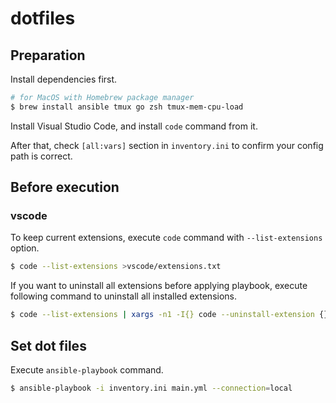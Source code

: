 # dotfiles

## Preparation

Install dependencies first.

```sh
# for MacOS with Homebrew package manager
$ brew install ansible tmux go zsh tmux-mem-cpu-load
```

Install Visual Studio Code, and install `code` command from it.

After that, check `[all:vars]` section in `inventory.ini` to confirm your config path is correct. 

## Before execution

### vscode

To keep current extensions, execute `code` command with `--list-extensions` option.

```sh
$ code --list-extensions >vscode/extensions.txt
```

If you want to uninstall all extensions before applying playbook, execute following command to uninstall all installed extensions.

```sh
$ code --list-extensions | xargs -n1 -I{} code --uninstall-extension {}
```

## Set dot files

Execute `ansible-playbook` command.

```sh
$ ansible-playbook -i inventory.ini main.yml --connection=local
```
